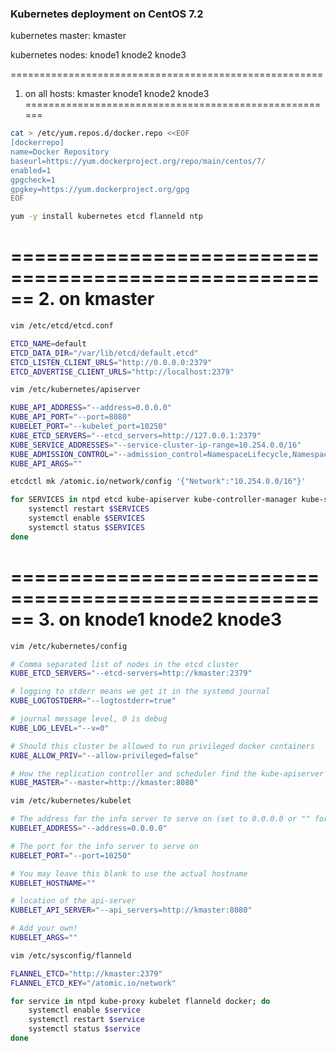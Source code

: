 ### Kubernetes deployment on CentOS 7.2

kubernetes master: kmaster

kubernetes nodes: knode1 knode2 knode3

======================================================
1. on all hosts: kmaster knode1 knode2 knode3
======================================================

``` bash
cat > /etc/yum.repos.d/docker.repo <<EOF
[dockerrepo]
name=Docker Repository
baseurl=https://yum.dockerproject.org/repo/main/centos/7/
enabled=1
gpgcheck=1
gpgkey=https://yum.dockerproject.org/gpg
EOF
```

```bash
yum -y install kubernetes etcd flanneld ntp
```


======================================================
2. on kmaster
======================================================

```bash
vim /etc/etcd/etcd.conf

ETCD_NAME=default
ETCD_DATA_DIR="/var/lib/etcd/default.etcd"
ETCD_LISTEN_CLIENT_URLS="http://0.0.0.0:2379"
ETCD_ADVERTISE_CLIENT_URLS="http://localhost:2379"
```

```bash
vim /etc/kubernetes/apiserver

KUBE_API_ADDRESS="--address=0.0.0.0"
KUBE_API_PORT="--port=8080"
KUBELET_PORT="--kubelet_port=10250"
KUBE_ETCD_SERVERS="--etcd_servers=http://127.0.0.1:2379"
KUBE_SERVICE_ADDRESSES="--service-cluster-ip-range=10.254.0.0/16"
KUBE_ADMISSION_CONTROL="--admission_control=NamespaceLifecycle,NamespaceExists,LimitRanger,SecurityContextDeny,ResourceQuota"
KUBE_API_ARGS=""
```

```bash
etcdctl mk /atomic.io/network/config '{"Network":"10.254.0.0/16"}'
```

```bash
for SERVICES in ntpd etcd kube-apiserver kube-controller-manager kube-scheduler flanneld; do
    systemctl restart $SERVICES
    systemctl enable $SERVICES
    systemctl status $SERVICES 
done
```

======================================================
3. on knode1 knode2 knode3
======================================================

```bash
vim /etc/kubernetes/config

# Comma separated list of nodes in the etcd cluster
KUBE_ETCD_SERVERS="--etcd-servers=http://kmaster:2379"

# logging to stderr means we get it in the systemd journal
KUBE_LOGTOSTDERR="--logtostderr=true"

# journal message level, 0 is debug
KUBE_LOG_LEVEL="--v=0"

# Should this cluster be allowed to run privileged docker containers
KUBE_ALLOW_PRIV="--allow-privileged=false"

# How the replication controller and scheduler find the kube-apiserver
KUBE_MASTER="--master=http://kmaster:8080"
```

```bash
vim /etc/kubernetes/kubelet

# The address for the info server to serve on (set to 0.0.0.0 or "" for all interfaces)
KUBELET_ADDRESS="--address=0.0.0.0"

# The port for the info server to serve on
KUBELET_PORT="--port=10250"

# You may leave this blank to use the actual hostname
KUBELET_HOSTNAME=""

# location of the api-server
KUBELET_API_SERVER="--api_servers=http://kmaster:8080"

# Add your own!
KUBELET_ARGS=""
```

```bash
vim /etc/sysconfig/flanneld

FLANNEL_ETCD="http://kmaster:2379"
FLANNEL_ETCD_KEY="/atomic.io/network"
```

```bash
for service in ntpd kube-proxy kubelet flanneld docker; do
    systemctl enable $service
    systemctl restart $service
    systemctl status $service 
done
```
